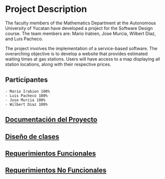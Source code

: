 # Project Description

The faculty members of the Mathematics Department at the Autonomous University of Yucatan have developed a project for the Software Design course. The team members are: Mario Irabien, Jose Murcia, Wilbert Diaz, and Luis Pacheco. 

The project involves the implementation of a service-based software. The overarching objective is to develop a website that provides estimated waiting times at gas stations. Users will have access to a map displaying all station locations, along with their respective prices.

 ## Participantes

    - Mario Irabien 100%
    - Luis Pacheco 100%
    - Jose Murcia 100%
    - Wilbert Diaz 100%

## [Documentación del Proyecto](https://github.com/IrabienMario/Team4_SoftwareDesign/blob/main/Documentacion.md)

## [Diseño de clases](https://github.com/IrabienMario/Team4_SoftwareDesign/blob/main/Documentacion.md)

## [Requerimientos Funcionales](https://github.com/IrabienMario/Team4_SoftwareDesign/blob/main/Documentacion.md)

## [Requerimientos No Funcionales](https://github.com/IrabienMario/Team4_SoftwareDesign/blob/main/RNF.md)

